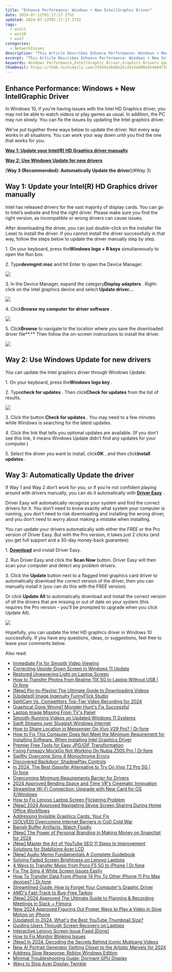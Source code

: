 ```yaml
---
title: "Enhance Performance: Windows + New IntellGraphic Driver"
date: 2024-07-12T01:17:17.275Z
updated: 2024-07-13T01:17:17.275Z
tags:
  - win11
  - win10
  - win7
categories:
  - NetworkIssues
description: "This Article Describes Enhance Performance: Windows + New IntellGraphic Driver"
excerpt: "This Article Describes Enhance Performance: Windows + New IntellGraphic Driver"
keywords: Windows Performance,IntellGraphic Driver,Graphics Drivers Upgrade,System Optimization,Intel Graphics Drivers,New Graphics Driver Release,Windows + New Drivers
thumbnail: https://thmb.techidaily.com/3f659a3b4bb25cd415ed00e454404730b9869c867cd294c9e58180160b4e9b56.jpg
---
```


## Enhance Performance: Windows + New IntellGraphic Driver

 In Windows 10, if you’re having issues with the Intel HD Graphics driver, you may not be able to watch videos or play games as usual. In addition, the PC may run slowly. You can fix the issues by updating the Intel graphics driver.

 We’ve put together three ways below to update the driver. Not every way works in all situations. You can work your way down until you find the one that works for you.

[**Way 1: Update your Intel(R) HD Graphics driver manually**](#Way1)

[**Way 2: Use Windows Update for new drivers**](#Way2)

[**Way 3 (Recommended): Automatically Update the driver**](#Way 3)

## Way 1: Update your Intel(R) HD Graphics driver manually

 Intel has released drivers for the vast majority of display cards. You can go to Intel’s website and find the right driver. Please make sure you find the right version, as incompatible or wrong drivers can cause issues.

 After downloading the driver, you can just double-click on the installer file (.exe) to install the driver. If you cannot install the driver successfully in that way, follow the steps below to update the driver manually step by step.

 1\. On your keyboard, press the**Windows logo + R keys** simultaneously to open the Run box.

 2\. Type**devmgmt.msc** and hit Enter to open the Device Manager.

![](https://www.drivereasy.com/wp-content/uploads/2015/11/run-devmgmt.msc_.jpg)

 3\. In the Device Manager, expand the category**Display adapters** . Right-click on the Intel graphics device and select **Update driver…**

![](https://images.drivereasy.com/wp-content/uploads/2018/11/img_5be1558223280.jpg)

 4\. Click**Browse my computer for driver software** .

![](https://images.drivereasy.com/wp-content/uploads/2018/11/img_5be155da629d3.jpg)

 5\. Click**Browse** to  navigate to the location where you save the downloaded driver file**.** Then follow the on-screen instructions to install the driver.

![](https://images.drivereasy.com/wp-content/uploads/2018/11/img_5be156285e534.jpg)

## Way 2: Use Windows Update for new drivers

You can update the Intel graphics driver through Windows Update:

 1\. On your keyboard, press the**Windows logo key** .

 2\. Type**check for updates** . Then click**Check for updates** from the list of results.

![](https://www.drivereasy.com/wp-content/uploads/2017/07/win11-search-bar-check-for-updates.jpg)

 3\. Click the button **Check for updates** . You may need to a few minutes while Windows is searching for the latest updates.

 4\. Click the link that tells you optional updates are available. (If you don’t see this link, it means Windows Update didn’t find any updates for your computer.)

 5\. Select the driver you want to install, click**OK** , and then click**Install updates** .

## **Way 3: Automatically Update the driver**

 If Way 1 and Way 2 don’t work for you, or if you’re not confident playing around with drivers manually,  you can do it automatically with **[Driver Easy](https://tools.techidaily.com/drivereasy/download/)**  .

 Driver Easy will automatically recognize your system and find the correct drivers for it. You don’t need to know exactly what system your computer is running, you don’t need to risk downloading and installing the wrong driver, and you don’t need to worry about making a mistake when installing.

 You can update your drivers automatically with either the FREE or the Pro version of Driver Easy. But with the Pro version, it takes just 2 clicks (and you get full support and a 30-day money-back guarantee):

1\. **[Download](https://tools.techidaily.com/drivereasy/download/)**   and install Driver Easy.

 2\. Run Driver Easy and click the **Scan Now**   button. Driver Easy will then scan your computer and detect any problem drivers.

 3\. Click the **Update** button next to a flagged Intel graphics card driver to automatically download the correct version of the driver, then you can manually install it (you can do this with the FREE version).

 Or click **Update All**  to automatically download and install the correct version of _all_   the drivers that are missing or out of date on your system (this requires the Pro version – you’ll be prompted to upgrade when you click Update All).

![](https://www.drivereasy.com/wp-content/uploads/2023/01/Intel-graphics-driver-7.4.jpg)

 Hopefully, you can update the Intel HD graphics driver in Windows 10 successfully. If you have any questions, ideas, or suggestions, feel free to leave your comments below.

<ins class="adsbygoogle"
     style="display:block"
     data-ad-format="autorelaxed"
     data-ad-client="ca-pub-7571918770474297"
     data-ad-slot="1223367746"></ins>



<ins class="adsbygoogle"
     style="display:block"
     data-ad-client="ca-pub-7571918770474297"
     data-ad-slot="8358498916"
     data-ad-format="auto"
     data-full-width-responsive="true"></ins>



<span class="atpl-alsoreadstyle">Also read:</span>
<div><ul>
<li><a href="https://network-issues.techidaily.com/immediate-fix-for-smooth-video-viewing/"><u>Immediate Fix for Smooth Video Viewing</u></a></li>
<li><a href="https://network-issues.techidaily.com/correcting-upside-down-screen-in-windows-11-update/"><u>Correcting Upside-Down Screen in Windows 11 Update</u></a></li>
<li><a href="https://network-issues.techidaily.com/restored-unwavering-light-on-laptop-screen/"><u>Restored Unwavering Light on Laptop Screen</u></a></li>
<li><a href="https://android-transfer.techidaily.com/how-to-transfer-photos-from-realme-11x-5g-to-laptop-without-usb-drfone-by-drfone-transfer-from-android-transfer-from-android/"><u>How to Transfer Photos from Realme 11X 5G to Laptop Without USB | Dr.fone</u></a></li>
<li><a href="https://extra-skills.techidaily.com/new-pin-to-playlist-the-ultimate-guide-to-downloading-videos/"><u>[New] Pin-to-Playlist  The Ultimate Guide to Downloading Videos</u></a></li>
<li><a href="https://some-techniques.techidaily.com/updated-image-ingenuity-funnyflick-studio/"><u>[Updated] Image Ingenuity  FunnyFlick Studio</u></a></li>
<li><a href="https://on-screen-recording.techidaily.com/splitcam-vs-competitors-top-tier-video-recording-for-2024/"><u>SplitCam Vs. Competitors  Top-Tier Video Recording for 2024</u></a></li>
<li><a href="https://network-issues.techidaily.com/1719974710557-graphical-gone-wrong-monster-hunts-fix-successful/"><u>Graphical Gone Wrong? Monster Hunt's Fix Successful</u></a></li>
<li><a href="https://network-issues.techidaily.com/laptop-image-missing-from-tvs-panel/"><u>Laptop Image Missing From TV's Panel</u></a></li>
<li><a href="https://network-issues.techidaily.com/smooth-running-videos-on-updated-windows-11-systems/"><u>Smooth-Running Videos on Updated Windows 11 Systems</u></a></li>
<li><a href="https://network-issues.techidaily.com/swift-streams-over-sluggish-windows-internet/"><u>Swift Streams over Sluggish Windows Internet</u></a></li>
<li><a href="https://fake-location.techidaily.com/how-to-share-location-in-messenger-on-vivo-v29-pro-drfone-by-drfone-virtual-android/"><u>How to Share Location in Messenger On Vivo V29 Pro? | Dr.fone</u></a></li>
<li><a href="https://network-issues.techidaily.com/how-to-fix-this-computer-does-not-meet-the-minimum-requirement-for-installing-software-when-installing-intel-graphics-driver/"><u>How to Fix This Computer Does Not Meet the Minimum Requirement for Installing Software. When Installing Intel Graphics Driver</u></a></li>
<li><a href="https://extra-hints.techidaily.com/premier-free-tools-for-easy-jpggif-transformation/"><u>Premier Free Tools for Easy JPG/GIF Transformation</u></a></li>
<li><a href="https://fake-location.techidaily.com/fixing-foneazy-mockgo-not-working-on-nubia-z50s-pro-drfone-by-drfone-virtual-android/"><u>Fixing Foneazy MockGo Not Working On Nubia Z50S Pro | Dr.fone</u></a></li>
<li><a href="https://network-issues.techidaily.com/swiftly-overcome-sims-4-monochrome-errors/"><u>Swiftly Overcome Sims 4 Monochrome Errors</u></a></li>
<li><a href="https://network-issues.techidaily.com/discovered-backdoor-shadowplay-controls/"><u>Discovered Backdoor: ShadowPlay Controls</u></a></li>
<li><a href="https://change-location.techidaily.com/in-2024-the-best-ispoofer-alternative-to-try-on-vivo-t2-pro-5g-drfone-by-drfone-virtual-android/"><u>In 2024, The Best iSpoofer Alternative to Try On Vivo T2 Pro 5G | Dr.fone</u></a></li>
<li><a href="https://network-issues.techidaily.com/overcoming-minimum-requirements-barrier-for-drivers/"><u>Overcoming Minimum Requirements Barrier for Drivers</u></a></li>
<li><a href="https://extra-tips.techidaily.com/2024-approved-bending-space-and-time-vrs-cinematic-innovation/"><u>2024 Approved  Bending Space and Time  VR's Cinematic Innovation</u></a></li>
<li><a href="https://network-issues.techidaily.com/streamline-wi-fi-connection-upgrade-with-new-card-for-os-xwindows/"><u>Streamline Wi-Fi Connection: Upgrade with New Card for OS X/Windows</u></a></li>
<li><a href="https://network-issues.techidaily.com/how-to-fix-lenovo-laptop-screen-flickering-problem/"><u>How to Fix Lenovo Laptop Screen Flickering Problem</u></a></li>
<li><a href="https://screen-video-capture.techidaily.com/new-2024-approved-navigating-skype-screen-sharing-during-home-office-workflows/"><u>[New] 2024 Approved  Navigating Skype Screen Sharing During Home Office Workflows</u></a></li>
<li><a href="https://network-issues.techidaily.com/addressing-invisible-graphics-cards-your-fix/"><u>Addressing Invisible Graphics Cards: Your Fix</u></a></li>
<li><a href="https://network-issues.techidaily.com/solved-overcoming-internet-barriers-in-cod-cold-war/"><u>[SOLVED] Overcoming Internet Barriers in CoD Cold War</u></a></li>
<li><a href="https://network-issues.techidaily.com/banish-buffer-artifacts-watch-fluidly/"><u>Banish Buffer Artifacts, Watch Fluidly</u></a></li>
<li><a href="https://snapchat-videos.techidaily.com/new-the-power-of-personal-branding-in-making-money-on-snapchat-for-2024/"><u>[New] The Power of Personal Branding in Making Money on Snapchat for 2024</u></a></li>
<li><a href="https://facebook-video-share.techidaily.com/new-master-the-art-of-youtube-seo-11-steps-to-improvement/"><u>[New] Master the Art of YouTube SEO  11 Steps to Improvement</u></a></li>
<li><a href="https://network-issues.techidaily.com/solutions-for-stabilizing-acer-lcd/"><u>Solutions for Stabilizing Acer LCD</u></a></li>
<li><a href="https://extra-resources.techidaily.com/new-audio-memo-fundamentals-a-complete-guidebook/"><u>[New] Audio Memo Fundamentals  A Complete Guidebook</u></a></li>
<li><a href="https://network-issues.techidaily.com/solving-faded-screen-brightness-on-lenovo-laptops/"><u>Solving Faded Screen Brightness on Lenovo Laptops</u></a></li>
<li><a href="https://blog-min.techidaily.com/4-ways-to-transfer-music-from-poco-f5-5g-to-iphone-drfone-by-drfone-transfer-from-android-transfer-from-android/"><u>4 Ways to Transfer Music from Poco F5 5G to iPhone | Dr.fone</u></a></li>
<li><a href="https://network-issues.techidaily.com/fix-the-sims-4-white-screen-issues-easily/"><u>Fix The Sims 4 White Screen Issues Easily</u></a></li>
<li><a href="https://review-topics.techidaily.com/how-to-transfer-data-from-iphone-14-pro-to-other-iphone-11-pro-max-devices-drfone-by-drfone-transfer-data-from-ios-transfer-data-from-ios/"><u>How To Transfer Data From iPhone 14 Pro To Other iPhone 11 Pro Max devices? | Dr.fone</u></a></li>
<li><a href="https://network-issues.techidaily.com/streamlined-guide-how-to-forget-your-computers-graphic-driver/"><u>Streamlined Guide: How to Forget Your Computer's Graphic Driver</u></a></li>
<li><a href="https://network-issues.techidaily.com/amds-fast-track-to-bug-free-tarkov/"><u>AMD's Fast-Track to Bug-Free Tarkov</u></a></li>
<li><a href="https://on-screen-recording.techidaily.com/new-2024-approved-the-ultimate-guide-to-planning-and-recording-meetings-in-slack-plus-filmora/"><u>[New] 2024 Approved  The Ultimate Guide to Planning & Recording Meetings in Slack + Filmora</u></a></li>
<li><a href="https://ai-video-editing.techidaily.com/new-2024-approved-figuring-out-proper-ways-to-play-a-video-in-slow-motion-on-iphone/"><u>New 2024 Approved Figuring Out Proper Ways to Play a Video in Slow Motion on iPhone</u></a></li>
<li><a href="https://youtube-webster.techidaily.com/ed-in-2024-whats-the-best-youtube-thumbnail-size/"><u>[Updated] In 2024, What's the Best YouTube Thumbnail Size?</u></a></li>
<li><a href="https://network-issues.techidaily.com/guiding-users-through-screen-recovery-on-laptops/"><u>Guiding Users Through Screen Recovery on Laptops</u></a></li>
<li><a href="https://network-issues.techidaily.com/interactive-lenovo-screen-issue-fixed-done/"><u>Interactive Lenovo Screen Issue Fixed [Done]</u></a></li>
<li><a href="https://network-issues.techidaily.com/how-to-fix-monitor-blinking-issues/"><u>How to Fix Monitor Blinking Issues</u></a></li>
<li><a href="https://facebook-video-footage.techidaily.com/new-in-2024-decoding-the-secrets-behind-iconic-mukbang-videos/"><u>[New] In 2024, Decoding the Secrets Behind Iconic Mukbang Videos</u></a></li>
<li><a href="https://ai-voice-clone.techidaily.com/new-ai-portrait-generator-getting-closer-to-the-artistic-marvels-for-2024/"><u>New AI Portrait Generator Getting Closer to the Artistic Marvels for 2024</u></a></li>
<li><a href="https://network-issues.techidaily.com/address-slow-response-roblox-windows-edition/"><u>Address Slow Response: Roblox Windows Edition</u></a></li>
<li><a href="https://network-issues.techidaily.com/minimal-troubleshooting-guide-dormant-gpu-display/"><u>Minimal Troubleshooting Guide: Dormant GPU Display</u></a></li>
<li><a href="https://network-issues.techidaily.com/ways-to-stop-acer-display-twinkle/"><u>Ways to Stop Acer Display Twinkle</u></a></li>
</ul></div>
